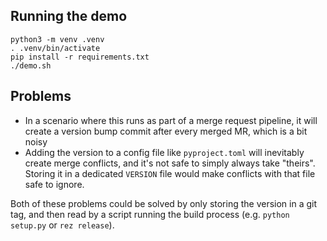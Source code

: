 
## Running the demo

```commandline
python3 -m venv .venv
. .venv/bin/activate
pip install -r requirements.txt
./demo.sh
```

## Problems

- In a scenario where this runs as part of a merge request pipeline, it will create a version bump commit after every merged MR, which is a bit noisy
- Adding the version to a config file like `pyproject.toml` will inevitably create merge conflicts, and it's not safe to simply always take "theirs".  Storing it in a dedicated `VERSION` file would make conflicts with that file safe to ignore.  

Both of these problems could be solved by only storing the version in a git tag, and then read by a script running the build process (e.g. `python setup.py` or `rez release`).
